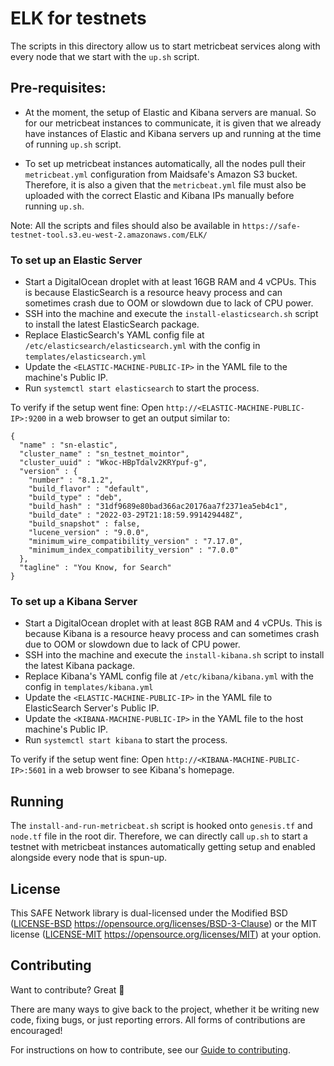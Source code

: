 # ELK for testnets

The scripts in this directory allow us to start metricbeat services along with every node that we start with the `up.sh` script.

## Pre-requisites:
* At the moment, the setup of Elastic and Kibana servers are manual. So for our metricbeat instances to communicate, it is given that we already have instances of Elastic and Kibana servers up and running at the time of running `up.sh` script.


* To set up metricbeat instances automatically, all the nodes pull their `metricbeat.yml` configuration from Maidsafe's Amazon S3 bucket.
Therefore, it is also a given that the `metricbeat.yml` file must also be uploaded with the correct Elastic and Kibana IPs manually before running `up.sh`.
  
Note: All the scripts and files should also be available in `https://safe-testnet-tool.s3.eu-west-2.amazonaws.com/ELK/`    

### To set up an Elastic Server
* Start a DigitalOcean droplet with at least 16GB RAM and 4 vCPUs. This is because ElasticSearch is a resource heavy process and can sometimes crash due to OOM or slowdown due to lack of CPU power.
* SSH into the machine and execute the `install-elasticsearch.sh` script to install the latest ElasticSearch package.
* Replace ElasticSearch's YAML config file at `/etc/elasticsearch/elasticsearch.yml` with the config in `templates/elasticsearch.yml`
* Update the `<ELASTIC-MACHINE-PUBLIC-IP>` in the YAML file to the machine's Public IP.
* Run `systemctl start elasticsearch` to start the process.

To verify if the setup went fine: Open `http://<ELASTIC-MACHINE-PUBLIC-IP>:9200` in a web browser to get an output similar to:

```
{
  "name" : "sn-elastic",
  "cluster_name" : "sn_testnet_mointor",
  "cluster_uuid" : "Wkoc-HBpTdalv2KRYpuf-g",
  "version" : {
    "number" : "8.1.2",
    "build_flavor" : "default",
    "build_type" : "deb",
    "build_hash" : "31df9689e80bad366ac20176aa7f2371ea5eb4c1",
    "build_date" : "2022-03-29T21:18:59.991429448Z",
    "build_snapshot" : false,
    "lucene_version" : "9.0.0",
    "minimum_wire_compatibility_version" : "7.17.0",
    "minimum_index_compatibility_version" : "7.0.0"
  },
  "tagline" : "You Know, for Search"
}
```

### To set up a Kibana Server
* Start a DigitalOcean droplet with at least 8GB RAM and 4 vCPUs. This is because Kibana is a resource heavy process and can sometimes crash due to OOM or slowdown due to lack of CPU power.
* SSH into the machine and execute the `install-kibana.sh` script to install the latest Kibana package.
* Replace Kibana's YAML config file at `/etc/kibana/kibana.yml` with the config in `templates/kibana.yml`
* Update the `<ELASTIC-MACHINE-PUBLIC-IP>` in the YAML file to ElasticSearch Server's Public IP.
* Update the `<KIBANA-MACHINE-PUBLIC-IP>` in the YAML file to the host machine's Public IP.
* Run `systemctl start kibana` to start the process.

To verify if the setup went fine: Open `http://<KIBANA-MACHINE-PUBLIC-IP>:5601` in a web browser to see Kibana's homepage.

## Running

The `install-and-run-metricbeat.sh` script is hooked onto `genesis.tf` and `node.tf` file in the root dir. Therefore, we can directly call `up.sh` to start a testnet with metricbeat instances automatically getting setup and enabled alongside every node that is spun-up.

## License

This SAFE Network library is dual-licensed under the Modified BSD ([LICENSE-BSD](LICENSE-BSD) https://opensource.org/licenses/BSD-3-Clause) or the MIT license ([LICENSE-MIT](LICENSE-MIT) https://opensource.org/licenses/MIT) at your option.

## Contributing

Want to contribute? Great :tada:

There are many ways to give back to the project, whether it be writing new code, fixing bugs, or just reporting errors. All forms of contributions are encouraged!

For instructions on how to contribute, see our [Guide to contributing](https://github.com/maidsafe/QA/blob/master/CONTRIBUTING.md).